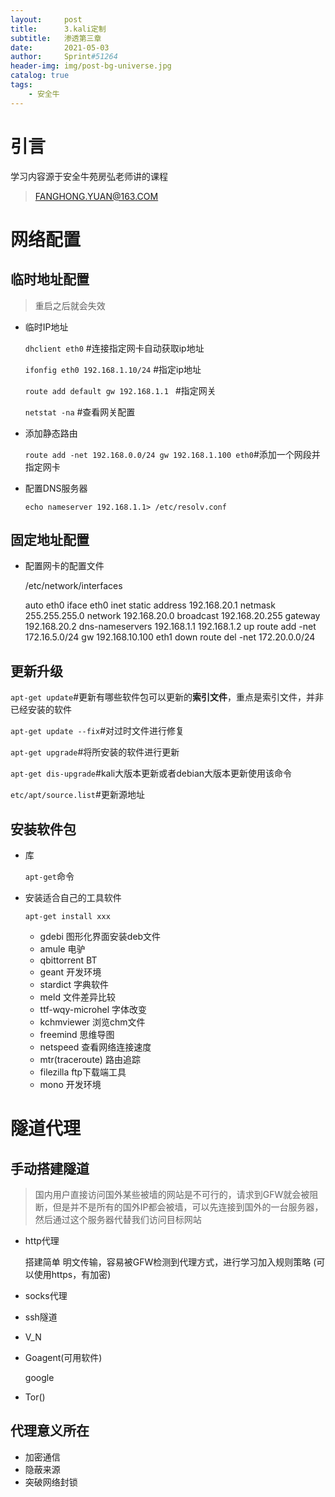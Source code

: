 ```yaml
---
layout:     post
title:      3.kali定制
subtitle:   渗透第三章
date:       2021-05-03
author:     Sprint#51264
header-img: img/post-bg-universe.jpg
catalog: true
tags:
    - 安全牛
---
```


# 引言

学习内容源于安全牛苑房弘老师讲的课程
>FANGHONG.YUAN@163.COM

# 网络配置
## 临时地址配置
>重启之后就会失效
* 临时IP地址

    `dhclient eth0` #连接指定网卡自动获取ip地址

    `ifonfig eth0 192.168.1.10/24` #指定ip地址

    `route add default gw 192.168.1.1 ` #指定网关

    `netstat -na` #查看网关配置

* 添加静态路由

    `route add -net 192.168.0.0/24 gw 192.168.1.100 eth0`#添加一个网段并指定网卡

* 配置DNS服务器

    `echo nameserver 192.168.1.1> /etc/resolv.conf `

## 固定地址配置

* 配置网卡的配置文件

    /etc/network/interfaces

    auto eth0
    iface eth0 inet static
    address 192.168.20.1
    netmask 255.255.255.0
    network 192.168.20.0
    broadcast 192.168.20.255
    gateway 192.168.20.2
    dns-nameservers 192.168.1.1 192.168.1.2
    up route add -net 172.16.5.0/24 gw 192.168.10.100 eth1
    down route del -net 172.20.0.0/24

## 更新升级

`apt-get update`#更新有哪些软件包可以更新的**索引文件**，重点是索引文件，并非已经安装的软件

`apt-get update --fix`#对过时文件进行修复

`apt-get upgrade`#将所安装的软件进行更新

`apt-get dis-upgrade`#kali大版本更新或者debian大版本更新使用该命令

`etc/apt/source.list`#更新源地址

## 安装软件包

* 库

    `apt-get`命令

* 安装适合自己的工具软件

    `apt-get install xxx`
    
    * gdebi     图形化界面安装deb文件
    * amule     电驴
    * qbittorrent BT
    * geant     开发环境
    * stardict  字典软件
    * meld      文件差异比较
    * ttf-wqy-microhel  字体改变
    * kchmviewer    浏览chm文件
    * freemind  思维导图
    * netspeed  查看网络连接速度
    * mtr(traceroute)   路由追踪
    * filezilla ftp下载端工具
    * mono      开发环境

# 隧道代理

## 手动搭建隧道
>国内用户直接访问国外某些被墙的网站是不可行的，请求到GFW就会被阻断，但是并不是所有的国外IP都会被墙，可以先连接到国外的一台服务器，然后通过这个服务器代替我们访问目标网站
* http代理

    搭建简单
    明文传输，容易被GFW检测到代理方式，进行学习加入规则策略
    (可以使用https，有加密)

* socks代理



* ssh隧道

* V_N

* Goagent(可用软件)

    google

* Tor()

## 代理意义所在

* 加密通信
* 隐蔽来源
* 突破网络封锁


